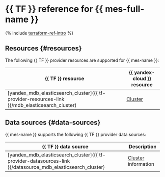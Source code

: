 # {{ TF }} reference for {{ mes-full-name }}

{% include [terraform-ref-intro](../_includes/terraform-ref-intro.md) %}

## Resources {#resources}

The following {{ TF }} provider resources are supported for {{ mes-name }}:

| **{{ TF }} resource** | **{{ yandex-cloud }} resource** |
| --- | --- |
| [yandex_mdb_elasticsearch_cluster]({{ tf-provider-resources-link }}/mdb_elasticsearch_cluster) | [Cluster](./concepts/index.md) |

## Data sources {#data-sources}

{{ mes-name }} supports the following {{ TF }} provider data sources:

| **{{ TF }} data source** | **Description** |
| --- | --- |
| [yandex_mdb_elasticsearch_cluster]({{ tf-provider-datasources-link }}/datasource_mdb_elasticsearch_cluster) | [Cluster](./concepts/index.md) information |